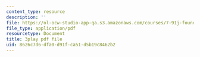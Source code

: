 ```yaml
---
content_type: resource
description: ''
file: https://ol-ocw-studio-app-qa.s3.amazonaws.com/courses/7-91j-foundations-of-computational-and-systems-biology-spring-2014/8626c7d6dfa0d91fca51d5b19c8462b2_kx_Hks_-SZM.pdf
file_type: application/pdf
resourcetype: Document
title: 3play pdf file
uid: 8626c7d6-dfa0-d91f-ca51-d5b19c8462b2
---
```

